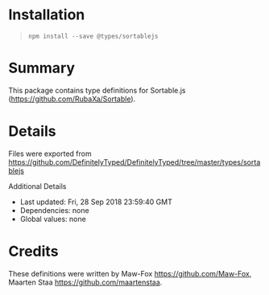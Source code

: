 # Installation
> `npm install --save @types/sortablejs`

# Summary
This package contains type definitions for Sortable.js (https://github.com/RubaXa/Sortable).

# Details
Files were exported from https://github.com/DefinitelyTyped/DefinitelyTyped/tree/master/types/sortablejs

Additional Details
 * Last updated: Fri, 28 Sep 2018 23:59:40 GMT
 * Dependencies: none
 * Global values: none

# Credits
These definitions were written by Maw-Fox <https://github.com/Maw-Fox>, Maarten Staa <https://github.com/maartenstaa>.
